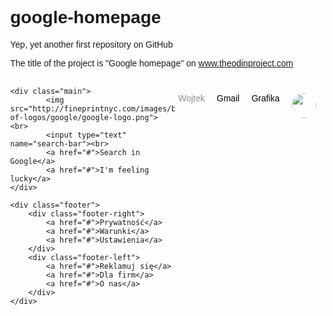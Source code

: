 # google-homepage
Yep, yet another first repository on GitHub

The title of the project is "Google homepage" on www.theodinproject.com

<!DOCTYPE html>
<html>

<head>
	<title>Google</title>
	
<style type="text/css"> body {
    font-family: sans-serif;
    height: 100%;
    margin: 0;
}

/*header styling*/

.header {
	border: 1px solid white;
}

.header > ul > li {
    display: inline;
    float: right;
    text-decoration: none;
    margin: 25px 10px 0px 3px;
    font-size: 14px;
}

.header ul {
    list-style-type: none;
    margin: 0 auto;
    padding: 0 auto;
} 

#username {
	color: #8f8f8f;
}

#username:hover {
	text-decoration: none;
}

#user-photo {
	border-radius: 100px 100px;
	height: 40px;
	width: 40px;
}

img {
	height: 200px;
	width: 320px;
	margin: auto;
}

/*main section styling*/
.main {
    margin: 180px auto;
    position: relative;
    text-align: center;
    width: 600px;

}
.header a {
	text-decoration: none;
	color: black;
	padding: 3px 3px 3px 3px;
}

.header a:hover {
	text-decoration: underline;
}

input { 
	width: 500px;
	outline: none;
	padding: 5px 0px 5px 5px;
	margin: 5px 1px 15px 0px;
	border: 1px solid #DDDDDD;
}

input:focus {
	border: 1px solid rgba(63, 123, 236, 1);
}

.main a {
	border: 1px solid #a5a5a5;
	display: inline-block;
	padding: 5px 5px;
	background-color: #f0f0f0;
	margin: 0px 5px 0px 5px;
	border-radius: 3px 3px;
	font-size: 12px;
	font-family: Arial;
	font-weight: normal;
	color: #636363;
	text-decoration: none;
}

/*footer styling*/
.footer {
  position: absolute;
  right: 0;
  bottom: 0;
  left: 0;
  padding: 15px;
  background-color: #efefef;
  text-align: center;
  height: 30px;
  border-top: 1px solid #d1d1d1;
}

.footer a {
	color: #636363;
}

.footer a:hover {
	text-decoration: underline;
}	

.footer-left {
	padding-top: 10px;
	padding-bottom: 0px;
	height: 35px;
	display: inline;
	float: left;
	margin-right: 30px;
}

.footer-right {
	padding-top: 10px;
	padding-bottom: 0px;
	height: 35px;
	display: inline;
	float: right;
	margin-right: 30px;

}

.footer-left a {
	
	font-size: 13px;
	font-family: Arial, sans-serif;
	text-decoration: none;
	color: #636363;
	padding-left: 25px;
	padding-right: 10px;
}

.footer-right a {
	font-size: 13px;
	font-family: arial, sans-serif;
	text-decoration: none;
	color: #636363;
	padding-left: 25px;
	padding-right: 10px;
	margin: 0px;
}

</style>
</head>

<body>
	<div class="header">
		<ul>
			<li><a href="#"><img id="user-photo" src="http://www.pupileo.pl/attachment.php?attachmentid=70508&d=1431239263" /></a></li>
			<li><a href="#">Grafika</a></li>
			<li><a href="#">Gmail</a></li>
			<li><a id="username" href="#">Wojtek</a></li>
		</ul>
	</div>

	<div class="main">
			<img src="http://fineprintnyc.com/images/blog/history-of-logos/google/google-logo.png"><br>
			<input type="text" name="search-bar"><br>
			<a href="#">Search in Google</a>
			<a href="#">I'm feeling lucky</a>
	</div>
	
	<div class="footer">
		<div class="footer-right">
			<a href="#">Prywatność</a>
			<a href="#">Warunki</a>
			<a href="#">Ustawienia</a>
		</div>
		<div class="footer-left">
			<a href="#">Reklamuj się</a>
			<a href="#">Dla firm</a>
			<a href="#">O nas</a>
		</div>	
    </div>
</body>

</html>